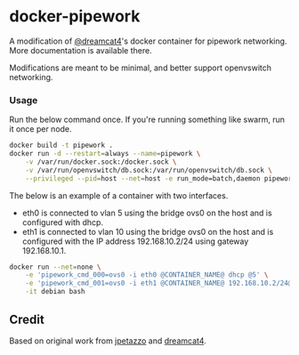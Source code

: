 # docker-pipework

A modification of [@dreamcat4](https://github.com/dreamcat4/docker-images)'s docker container for pipework networking. More documentation is available there.

Modifications are meant to be minimal, and better support openvswitch networking.

### Usage
Run the below command once. If you're running something like swarm, run it once per node.
```bash
docker build -t pipework .
docker run -d --restart=always --name=pipework \
    -v /var/run/docker.sock:/docker.sock \
    -v /var/run/openvswitch/db.sock:/var/run/openvswitch/db.sock \
    --privileged --pid=host --net=host -e run_mode=batch,daemon pipework
```

The below is an example of a container with two interfaces. 
 - eth0 is connected to vlan 5 using the bridge ovs0 on the host and is configured with dhcp.
 - eth1 is connected to vlan 10 using the bridge ovs0 on the host and is configured with the IP address 192.168.10.2/24 using gateway 192.168.10.1.
```bash
docker run --net=none \
    -e 'pipework_cmd_000=ovs0 -i eth0 @CONTAINER_NAME@ dhcp @5' \
    -e 'pipework_cmd_001=ovs0 -i eth1 @CONTAINER_NAME@ 192.168.10.2/24@192.168.10.1 @10' \
    -it debian bash
```

## Credit
Based on original work from [jpetazzo](https://github.com/jpetazzo) and [dreamcat4](https://github.com/dreamcat4).


